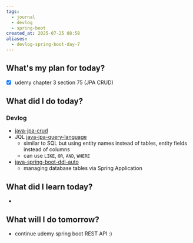 ```yaml
---
tags:
  - journal
  - devlog
  - spring-boot
created_at: 2025-07-25 08:58
aliases:
  - devlog-spring-boot-day-7
---
```

## What's my plan for today?
- [x] udemy chapter 3 section 75 (JPA CRUD)

## What did I do today?

### Devlog
- [java-jpa-crud](../dev/java/java-jpa-crud.md)
- JQL [java-jpa-query-language](../dev/java/java-jpa-query-language.md)
	- similar to SQL but using entity names instead of tables, entity fields instead of columns
	- can use `LIKE`, `OR`, `AND`, `WHERE`
- [java-spring-boot-ddl-auto](../dev/java/spring/java-spring-boot-ddl-auto.md)
	- managing database tables via Spring Application

## What did I learn today?
- ~~~~

## What will I do tomorrow?
- continue udemy spring boot REST API :)